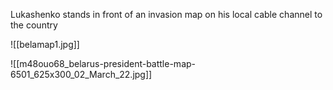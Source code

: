 

Lukashenko stands in front of an invasion map on his local cable channel to the country



![[belamap1.jpg]]

![[m48ouo68_belarus-president-battle-map-6501_625x300_02_March_22.jpg]]
